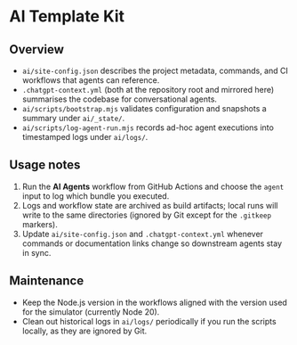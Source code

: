 # AI Template Kit

## Overview
- `ai/site-config.json` describes the project metadata, commands, and CI workflows that agents can reference.
- `.chatgpt-context.yml` (both at the repository root and mirrored here) summarises the codebase for conversational agents.
- `ai/scripts/bootstrap.mjs` validates configuration and snapshots a summary under `ai/_state/`.
- `ai/scripts/log-agent-run.mjs` records ad-hoc agent executions into timestamped logs under `ai/logs/`.

## Usage notes
1. Run the **AI Agents** workflow from GitHub Actions and choose the `agent` input to log which bundle you executed.
2. Logs and workflow state are archived as build artifacts; local runs will write to the same directories (ignored by Git except for the `.gitkeep` markers).
3. Update `ai/site-config.json` and `.chatgpt-context.yml` whenever commands or documentation links change so downstream agents stay in sync.

## Maintenance
- Keep the Node.js version in the workflows aligned with the version used for the simulator (currently Node 20).
- Clean out historical logs in `ai/logs/` periodically if you run the scripts locally, as they are ignored by Git.
